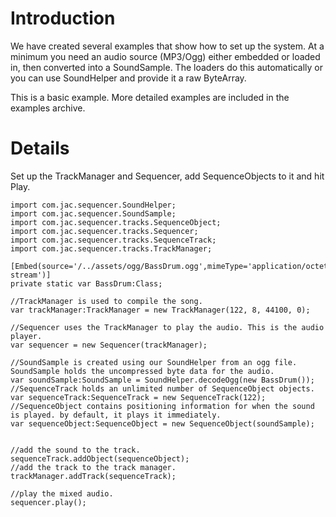 # Introduction #

We have created several examples that show how to set up the system. At a minimum you need an audio source (MP3/Ogg) either embedded or loaded in, then converted into a SoundSample. The loaders do this automatically or you can use SoundHelper and provide it a raw ByteArray.

This is a basic example. More detailed examples are included in the examples archive.

# Details #


Set up the TrackManager and Sequencer, add SequenceObjects to it and hit Play.

```
import com.jac.sequencer.SoundHelper;
import com.jac.sequencer.SoundSample;
import com.jac.sequencer.tracks.SequenceObject;
import com.jac.sequencer.tracks.Sequencer;
import com.jac.sequencer.tracks.SequenceTrack;
import com.jac.sequencer.tracks.TrackManager;

[Embed(source='/../assets/ogg/BassDrum.ogg',mimeType='application/octet-stream')]
private static var BassDrum:Class;

//TrackManager is used to compile the song.
var trackManager:TrackManager = new TrackManager(122, 8, 44100, 0);
			
//Sequencer uses the TrackManager to play the audio. This is the audio player.
var sequencer = new Sequencer(trackManager);
			
//SoundSample is created using our SoundHelper from an ogg file. SoundSample holds the uncompressed byte data for the audio.
var soundSample:SoundSample = SoundHelper.decodeOgg(new BassDrum());
//SequenceTrack holds an unlimited number of SequenceObject objects.
var sequenceTrack:SequenceTrack = new SequenceTrack(122);
//SequenceObject contains positioning information for when the sound is played. by default, it plays it immediately.
var sequenceObject:SequenceObject = new SequenceObject(soundSample);
			
			
//add the sound to the track.
sequenceTrack.addObject(sequenceObject);
//add the track to the track manager.
trackManager.addTrack(sequenceTrack);

//play the mixed audio.
sequencer.play();

```